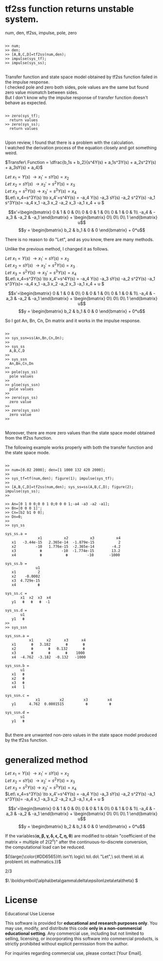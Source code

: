 # tf2ss function returns unstable system.
num, den, tf2ss, impulse, pole, zero

<pre>
<code>
>> num;
>> den;
>> [A,B,C,D]=tf2ss(num,den);
>> impulse(sys_tf);
>> impulse(sys_ss);
</code>
</pre>

Transfer function and state space model obtained by tf2ss function failed in the impulse response.\
I checked pole and zero both sides, pole values are the same but found zero value mismatch between sides.\
But I don't know why the impulse response of transfer function doesn't behave as expected.

<pre>
<code>
>> zero(sys_tf);
  return values
>> zero(sys_ss);
  return values
</code>
</pre>

Upon review, I found that there is a problem with the calculation.\
I watched the derivation process of the equation closely and got something weird.

$Transfer\ Function = \dfrac{b_1s + b_2}{s^4Y(s) + a_1s^3Y(s) + a_2s^2Y(s) + a_3sY(s) + a_4}$

$Let\ x_1=Y(s)\; \to x_1'=  sY(s)= x_2$\
$Let\ x_2=sY(s)\ \to x_2'=s^2Y(s)= x_3$\
$Let\ x_3=s^2Y(s) \to x_3'=s^3Y(s) = x_4$\
$Let\ x_4=s^3Y(s) \to x_4'=s^4Y(s) = -a_4 Y(s) -a_3 sY(s) -a_2 s^2Y(s) -a_1 s^3Y(s)= -a_4 x_1 -a_3 x_2 -a_2 x_3 -a_1 x_4 + u $

$$x'=\begin{bmatrix}
0 & 1 & 0 & 0\\
0 & 0 & 1 & 0\\
0 & 1 & 0 & 1\\
-a_4 & -a_3 & -a_2 & -a_1
\end{bmatrix} + \begin{bmatrix}
0\\
0\\
0\\
1
\end{bmatrix} u$$
$$y = \begin{bmatrix}
b_2 & b_1 & 0 & 0
\end{bmatrix} + 0*u$$

There is no reason to do "Let", and as you know, there are many methods.

Unlike the previous method, I changed it as follows.

$Let\ x_1=Y(s)\ \to x_1'=  sY(s)= x_2$\
$Let\ x_2=sY(s)\ \to x_2'=s^2Y(s)= x_3$\
$Let\ x_3=s^2Y(s) \to x_3'=s^3Y(s) = x_4$\
$Let\ x_4=s^3Y(s) \to x_4'=s^4Y(s) = -a_4 Y(s) -a_3 sY(s) -a_2 s^2Y(s) -a_1 s^3Y(s)= -a_4 x_1 -a_3 x_2 -a_2 x_3 -a_1 x_4 + u $

$$x'=\begin{bmatrix}
0 & 1 & 0 & 0\\
0 & 0 & 1 & 0\\
0 & 1 & 0 & 1\\
-a_4 & -a_3 & -a_2 & -a_1
\end{bmatrix} + \begin{bmatrix}
0\\
0\\
0\\
1
\end{bmatrix} u$$
$$y = \begin{bmatrix}
b_2 & b_1 & 0 & 0
\end{bmatrix} + 0*u$$

So I got An, Bn, Cn, Dn matrix and it works in the impulse response.

<pre>
<code>
>> 
>> sys_ssn=ss(An,Bn,Cn,Dn);
>> 
>> sys_ss
  A,B,C,D
>> 
>> sys_ssn
  An,Bn,Cn,Dn
>> 
>> pole(sys_ss)
  pole values
>> 
>> ploe(sys_ssn)
  pole values
>> 
>> zero(sys_ss)
  zero value
>> 
>> zero(sys_ssn)
  zero value
>> 
</code>
</pre>

Moreover, there are more zero values than the state space model obtained from the tf2ss function.

The following example works properly with both the transfer function and the state space mode.

<pre>
<code>
>> 
>> num=[0.02 2000]; den=[1 1000 132 420 2000];
>> 
>> sys_tf=tf(num,den); figure(1); impulse(sys_tf);
>> 
>> [A,B,C,D]=tf2ss(num,den); sys_ss=ss(A,B,C,D); figure(2); impulse(sys_ss);
>> 

>> An=[0 1 0 0;0 0 1 0;0 0 0 1;-a4 -a3 -a2 -a1];
>> Bn=[0 0 0 1]';
>> Cn=[b2 b1 0 0];
>> Dn=0;
>> 
>> sys_ss

sys_ss.a =
               x1          x2          x3          x4
   x1   -3.44e-15   2.365e-14  -1.879e-15           2
   x2         -10   1.776e-15  -2.365e-14        -4.2
   x3           <code><b>0</b></code>         -10  -1.774e-15        13.2
   x4           <code><b>0</b></code>           <code><b>0</b></code>         -10       -1000

sys_ss.b =
              u1
   x1          2
   x2    -0.0002
   x3  4.729e-15
   x4          <code><b>0</b></code>

sys_ss.c =
       x1  x2  x3  x4
   y1   <code><b>0</b></code>   <code><b>0</b></code>   <code><b>0</b></code>  -1

sys_ss.d =
       u1
   y1   <code><b>0</b></code>
>> 
>> sys_ssn
                                                                                                               
sys_ssn.a =
           x1      x2      x3      x4
   x1       <code><b>0</b></code>   3.182       <code><b>0</b></code>       <code><b>0</b></code>
   x2       <code><b>0</b></code>       <code><b>0</b></code>   0.132       <code><b>0</b></code>
   x3       <code><b>0</b></code>       <code><b>0</b></code>       <code><b>0</b></code>    1000
   x4  -4.762  -3.182  -0.132   -1000

sys_ssn.b =
       u1
   x1   <code><b>0</b></code>
   x2   <code><b>0</b></code>
   x3   <code><b>0</b></code>
   x4   1

sys_ssn.c =
              x1         x2         x3         x4
   y1      4.762  0.0001515          <code><b>0</b></code>          <code><b>0</b></code>

sys_ssn.d =
       u1
   y1   <code><b>0</b></code>  
</code>
</pre>

But there are unwanted non-zero values in the state space model produced by the tf2ss function.




# generalized method

$Let\ x_1=Y(s)\ \to x_1'=  sY(s)= x_2$\
$Let\ x_2=sY(s)\ \to x_2'=s^2Y(s)= x_3$\
$Let\ x_3=s^2Y(s) \to x_3'=s^3Y(s) = x_4$\
$Let\ x_4=s^3Y(s) \to x_4'=s^4Y(s) = -a_4 Y(s) -a_3 sY(s) -a_2 s^2Y(s) -a_1 s^3Y(s)= -a_4 x_1 -a_3 x_2 -a_2 x_3 -a_1 x_4 + u $

$$x'=\begin{bmatrix}
0 & 1 & 0 & 0\\
0 & 0 & 1 & 0\\
0 & 1 & 0 & 1\\
-a_4 & -a_3 & -a_2 & -a_1
\end{bmatrix} + \begin{bmatrix}
0\\
0\\
0\\
1
\end{bmatrix} u$$
$$y = \begin{bmatrix}
b_2 & b_1 & 0 & 0
\end{bmatrix} + 0*u$$

If the variables($\boldsymbol{\alpha, \beta, \gamma, \delta, \epsilon, \zeta, \eta, \theta}$) are modified to obtain "coefficient of the matrix = multiple of 2($2^n$)" after the continuous-to-discrete conversion,\
the computational load can be reduced.

<p>${\large{\color{#DD6565}It\ isn't\ logic\ to\ do\ "Let",\ so\ there\ is\ a\ problem\ in\ mathmatics.}}$</p>

2</sup>/</sup>3

$\ \boldsymbol{\alpha\beta\gamma\delta\epsilon\zeta\eta\theta} \$

# License
Educational Use License

This software is provided for **educational and research purposes only**.
You may use, modify, and distribute this code **only in a non-commercial
educational setting**. Any commercial use, including but not limited to
selling, licensing, or incorporating this software into commercial products,
is strictly prohibited without explicit permission from the author.

For inquiries regarding commercial use, please contact [Your Email].

